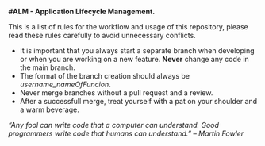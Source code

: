 **#ALM - Application Lifecycle Management.**

This is a list of rules for the workflow and usage of this repository, please read these rules carefully to avoid unnecessary conflicts.


- It is important that you always start a separate branch when developing or when you are working on a new feature. **Never** change any code in the main branch.
- The format of the branch creation should always be *username_nameOfFuncion*.
- Never merge branches without a pull request and a review.
- After a successfull merge, treat yourself with a pat on your shoulder and a warm beverage.

*“Any fool can write code that a computer can understand. Good programmers write code that humans can understand.” – Martin Fowler*

